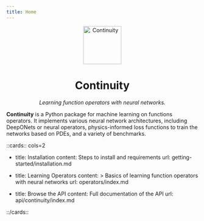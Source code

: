 ```yaml
---
title: Home
---
```


<div align="center">

<img alt="Continuity" src="https://aai-institute.github.io/Continuity/img/icon.png" width="100">

<h1>Continuity</h1>

<i>Learning function operators with neural networks.</i>

</div>


**Continuity** is a Python package for machine
learning on functions operators. It implements various neural network
architectures, including DeepONets or neural operators, physics-informed loss
functions to train the networks based on PDEs, and a variety of benchmarks.

::cards:: cols=2

- title: Installation
  content: Steps to install and requirements
  url: getting-started/installation.md

- title: Learning Operators
  content: >
    Basics of learning function operators with neural networks
  url: operators/index.md

- title: Browse the API
  content: Full documentation of the API
  url: api/continuity/index.md

::/cards::

